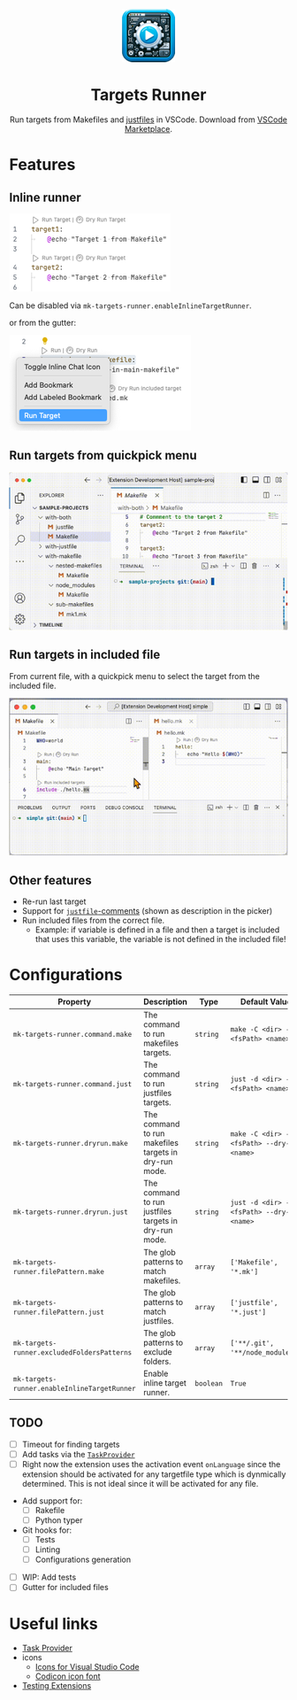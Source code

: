 <div align="center">
<img src="./icons/ext-icon.png" height="96px"/>

# Targets Runner

Run targets from Makefiles and [justfiles](https://github.com/casey/just) in VSCode.
Download from [VSCode Marketplace](https://marketplace.visualstudio.com/items?itemName=mazenb.mk-targets-runner).

</div>

# Features

## Inline runner

![](./doc/inline-runner.png)

Can be disabled via `mk-targets-runner.enableInlineTargetRunner`.

or from the gutter:

![](./doc/run-target-from-gutter.png)

## Run targets from quickpick menu

![](./doc/demo.gif)

## Run targets in included file

From current file, with a quickpick menu to select the target from the included file.

![](./doc/inline-included.gif)

## Other features

- Re-run last target
- Support for [`justfile`-comments](https://github.com/casey/just#documentation-comments) (shown as description in the picker)
- Run included files from the correct file.
  - Example: if variable is defined in a file and then a target is included that uses this variable, the variable is not defined in the included file!

# Configurations

<!-- START_CONFIG_TABLE -->

| Property | Description | Type | Default Value |
| - | - | - | - |
| `mk-targets-runner.command.make` | The command to run makefiles targets. | `string` | `make -C <dir> -f <fsPath> <name>` |
| `mk-targets-runner.command.just` | The command to run justfiles targets. | `string` | `just -d <dir> -f <fsPath> <name>` |
| `mk-targets-runner.dryrun.make` | The command to run makefiles targets in dry-run mode. | `string` | `make -C <dir> -f <fsPath> --dry-run <name>` |
| `mk-targets-runner.dryrun.just` | The command to run justfiles targets in dry-run mode. | `string` | `just -d <dir> -f <fsPath> --dry-run <name>` |
| `mk-targets-runner.filePattern.make` | The glob patterns to match makefiles. | `array` | `['Makefile', '*.mk']` |
| `mk-targets-runner.filePattern.just` | The glob patterns to match justfiles. | `array` | `['justfile', '*.just']` |
| `mk-targets-runner.excludedFoldersPatterns` | The glob patterns to exclude folders. | `array` | `['**/.git', '**/node_modules']` |
| `mk-targets-runner.enableInlineTargetRunner` | Enable inline target runner. | `boolean` | `True` |

<!-- END_CONFIG_TABLE -->

## TODO

- [ ] Timeout for finding targets
- [ ] Add tasks via the [`TaskProvider`](https://code.visualstudio.com/api/extension-guides/task-provider)
- [ ] Right now the extension uses the activation event `onLanguage` since the extension should be activated for any targetfile type which is dynmically determined. This is not ideal since it will be activated for any file.
- Add support for:
  - [ ] Rakefile
  - [ ] Python typer
- Git hooks for:
  - [ ] Tests
  - [ ] Linting
  - [ ] Configurations generation
- [ ] WIP: Add tests
- [ ] Gutter for included files

# Useful links

- [Task Provider](https://code.visualstudio.com/api/extension-guides/task-provider)
- icons
  - [Icons for Visual Studio Code](https://github.com/microsoft/vscode-icons)
  - [Codicon icon font](https://microsoft.github.io/vscode-codicons/dist/codicon.html)
- [Testing Extensions](https://code.visualstudio.com/api/working-with-extensions/testing-extension)
